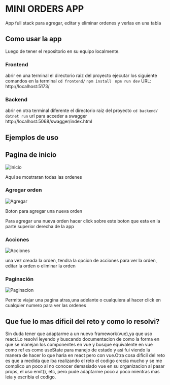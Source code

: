 # MINI ORDERS APP

App full stack para agregar, editar y eliminar ordenes y verlas en una tabla

## Como usar la app

Luego de tener el repositorio en su equipo localmente.

### Frontend

abrir en una terminal el directorio raiz del proyecto
ejecutar los siguiente comandos en la terminal
``` cd frontend/ ```
``` npm install ```
``` npm run dev```
URL: http://localhost:5173/


### Backend

abrir en otra terminal diferente el directorio raiz del proyecto
``` cd backend/ ```
``` dotnet run ```
url para acceder a swagger http://localhost:5068/swagger/index.html


## Ejemplos de uso

## Pagina de inicio

![Inicio](./frontend/src/assets/orderapp.png)

Aqui se mostraran todas las ordenes

### Agregar orden

![Agregar](./frontend/src/assets/agregar.png)

Boton para agregar una nueva orden

Para agregar una nueva orden hacer click sobre este boton que esta en la parte superior derecha de la app


### Acciones

![Acciones](./frontend/src/assets/acciones.png)

una vez creada la orden, tendra la opcion de acciones para ver la orden, editar la orden o eliminar la orden

### Paginación

![Paginacion](./frontend/src/assets/paginacion.png)

Permite viajar una pagina atras,una adelante o cualquiera al hacer click en cualquier numero para ver las ordenes


## Que fue lo mas dificil del reto y como lo resolvi?

Sin duda tener que adaptarme a un nuevo framework(vue),ya que uso react.Lo resolvi leyendo y buscando documentacion de como la forma en que se manejan los componentes en vue y busque equivalente en vue como ref es como useState para manejo de estado y asi fui viendo la manera de hacer lo que haria en react pero con vue.Otra cosa dificil del reto es que a medida que iba realizando el reto el codigo crecia mucho
y se me complico un poco al no conocer demasiado vue en su organizacion al pasar props, el uso emit(), etc, pero pude adaptarme poco a poco mientras mas leia y escribia el codigo.

